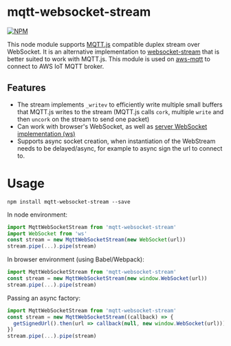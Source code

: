 # mqtt-websocket-stream

[![NPM](https://nodei.co/npm/mqtt-websocket-stream.png?global=true)](https://nodei.co/npm/mqtt-websocket-stream/)

This node module supports [MQTT.js](https://github.com/mqttjs/MQTT.js) compatible duplex stream over WebSocket.
It is an alternative implementation to [websocket-stream](https://github.com/maxogden/websocket-stream) 
that is better suited to work with MQTT.js. This module is used on [aws-mqtt](https://github.com/kmamykin/aws-mqtt)
to connect to AWS IoT MQTT broker.

## Features
  
  * The stream implements `_writev` to efficiently write multiple small buffers that MQTT.js writes to the stream 
    (MQTT.js calls `cork`, multiple `write` and then `uncork` on the stream to send one packet)
  * Can work with browser's WebSocket, as well as [server WebSocket implementation (ws)](https://github.com/websockets/ws)
  * Supports async socket creation, when instantiation of the WebStream needs to be delayed/async, for example to async sign the url to connect to.
  
# Usage

`npm install mqtt-websocket-stream --save`

In node environment:

```javascript
import MqttWebSocketStream from 'mqtt-websocket-stream'
import WebSocket from 'ws'
const stream = new MqttWebSocketStream(new WebSocket(url))
stream.pipe(...).pipe(stream)
```

In browser environment (using Babel/Webpack):

```javascript
import MqttWebSocketStream from 'mqtt-websocket-stream'
const stream = new MqttWebSocketStream(new window.WebSocket(url))
stream.pipe(...).pipe(stream)
```

Passing an async factory:

```javascript
import MqttWebSocketStream from 'mqtt-websocket-stream'
const stream = new MqttWebSocketStream((callback) => {
  getSignedUrl().then(url => callback(null, new window.WebSocket(url))).catch(callback)
})
stream.pipe(...).pipe(stream)
```

